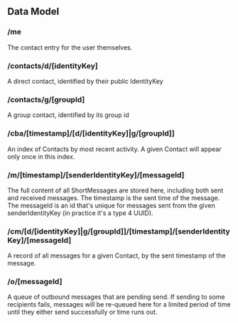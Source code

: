 ## Data Model

### /me
The contact entry for the user themselves.

### /contacts/d/[identityKey]
A direct contact, identified by their public IdentityKey

### /contacts/g/[groupId]
A group contact, identified by its group id

### /cba/[timestamp]/[d/[identityKey]|g/[groupId]]
An index of Contacts by most recent activity. A given Contact will appear only once in this index.

### /m/[timestamp]/[senderIdentityKey]/[messageId]
The full content of all ShortMessages are stored here, including both sent and received messages.
The timestamp is the sent time of the message. The messageId is an id that's unique for messages
sent from the given senderIdentityKey (in practice it's a type 4 UUID).

### /cm/[d/[identityKey]|g/[groupId]]/[timestamp]/[senderIdentityKey]/[messageId]
A record of all messages for a given Contact, by the sent timestamp of the message.

### /o/[messageId]
A queue of outbound messages that are pending send. If sending to some recipients fails, messages
will be re-queued here for a limited period of time until they either send successfully or time
runs out.